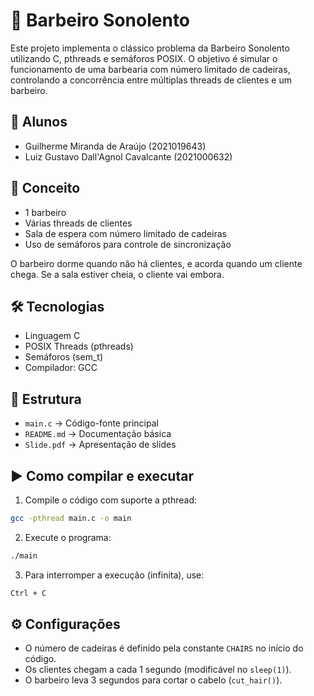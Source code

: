 # 💈 Barbeiro Sonolento

Este projeto implementa o clássico problema da Barbeiro Sonolento utilizando C, pthreads e semáforos POSIX. O objetivo é simular o funcionamento de uma barbearia com número limitado de cadeiras, controlando a concorrência entre múltiplas threads de clientes e um barbeiro.

## 👥 Alunos

- Guilherme Miranda de Araújo (2021019643)
- Luiz Gustavo Dall'Agnol Cavalcante (2021000632)

## 🧠 Conceito

- 1 barbeiro
- Várias threads de clientes
- Sala de espera com número limitado de cadeiras
- Uso de semáforos para controle de sincronização

O barbeiro dorme quando não há clientes, e acorda quando um cliente chega. Se a sala estiver cheia, o cliente vai embora.

## 🛠️ Tecnologias

- Linguagem C
- POSIX Threads (pthreads)
- Semáforos (sem_t)
- Compilador: GCC

## 📁 Estrutura

- `main.c` → Código-fonte principal
- `README.md` → Documentação básica
- `Slide.pdf` → Apresentação de slides

## ▶️ Como compilar e executar

1. Compile o código com suporte a pthread:

```bash
gcc -pthread main.c -o main
```

2. Execute o programa:

```bash
./main
```

3. Para interromper a execução (infinita), use:

```bash
Ctrl + C
```

## ⚙️ Configurações

- O número de cadeiras é definido pela constante `CHAIRS` no início do código.
- Os clientes chegam a cada 1 segundo (modificável no `sleep(1)`).
- O barbeiro leva 3 segundos para cortar o cabelo (`cut_hair()`).
